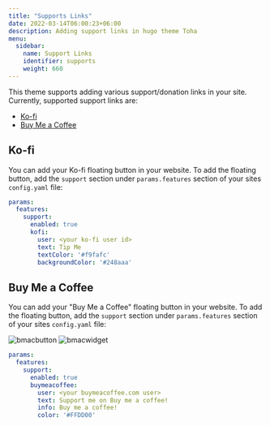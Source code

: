 ```yaml
---
title: "Supports Links"
date: 2022-03-14T06:00:23+06:00
description: Adding support links in hugo theme Toha
menu:
  sidebar:
    name: Support Links
    identifier: supports
    weight: 660
---
```


This theme supports adding various support/donation links in your site. Currently, supported support links are:

- [Ko-fi](https://ko-fi.com/)
- [Buy Me a Coffee](https://www.buymeacoffee.com/zicklam)

## Ko-fi

You can add your Ko-fi floating button in your website. To add the floating button, add the `support` section under `params.features` section of your sites `config.yaml` file:

```yaml
params:
  features:
    support:
      enabled: true
      kofi:
        user: <your ko-fi user id>
        text: Tip Me
        textColor: '#f9fafc'
        backgroundColor: '#248aaa'
```

## Buy Me a Coffee

You can add your "Buy Me a Coffee" floating button in your website. To add the floating button, add the `support` section under `params.features` section of your sites `config.yaml` file:

![bmacbutton](https://git-doc-files.s3.eu-central-1.amazonaws.com/github.com/hugo-toha/guides/buymeacoffe-button.png)
![bmacwidget](https://git-doc-files.s3.eu-central-1.amazonaws.com/github.com/hugo-toha/guides/buymeacoffe-widget.png)

```yaml
params:
  features:
    support:
      enabled: true
      buymeacoffee:
        user: <your buymeacoffee.com user>
        text: Support me on Buy me a coffee!
        info: Buy me a coffee!
        color: '#FFDD00'

